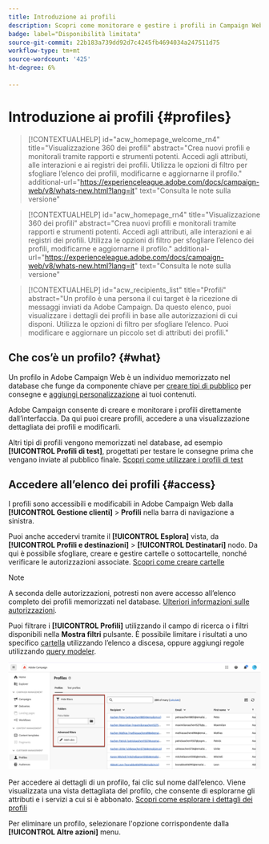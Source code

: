 ```yaml
---
title: Introduzione ai profili
description: Scopri come monitorare e gestire i profili in Campaign Web.
badge: label="Disponibilità limitata"
source-git-commit: 22b183a739dd92d7c4245fb4694034a247511d75
workflow-type: tm+mt
source-wordcount: '425'
ht-degree: 6%

---
```


# Introduzione ai profili {#profiles}

>[!CONTEXTUALHELP]
>id="acw_homepage_welcome_rn4"
>title="Visualizzazione 360 dei profili"
>abstract="Crea nuovi profili e monitorali tramite rapporti e strumenti potenti. Accedi agli attributi, alle interazioni e ai registri dei profili. Utilizza le opzioni di filtro per sfogliare l’elenco dei profili, modificarne e aggiornarne il profilo."
>additional-url="https://experienceleague.adobe.com/docs/campaign-web/v8/whats-new.html?lang=it" text="Consulta le note sulla versione"

<!--TO REMOVE BELOW-->
>[!CONTEXTUALHELP]
>id="acw_homepage_rn4"
>title="Visualizzazione 360 dei profili"
>abstract="Crea nuovi profili e monitorali tramite rapporti e strumenti potenti. Accedi agli attributi, alle interazioni e ai registri dei profili. Utilizza le opzioni di filtro per sfogliare l’elenco dei profili, modificarne e aggiornarne il profilo."
>additional-url="https://experienceleague.adobe.com/docs/campaign-web/v8/whats-new.html?lang=it" text="Consulta le note sulla versione"

<!--TO REMOVE ABOVE-->

>[!CONTEXTUALHELP]
>id="acw_recipients_list"
>title="Profili"
>abstract="Un profilo è una persona il cui target è la ricezione di messaggi inviati da Adobe Campaign. Da questo elenco, puoi visualizzare i dettagli dei profili in base alle autorizzazioni di cui disponi. Utilizza le opzioni di filtro per sfogliare l’elenco. Puoi modificare e aggiornare un piccolo set di attributi dei profili."

## Che cos’è un profilo? {#what}

Un profilo in Adobe Campaign Web è un individuo memorizzato nel database che funge da componente chiave per [creare tipi di pubblico](create-audience.md) per consegne e [aggiungi personalizzazione](../personalization/personalize.md) ai tuoi contenuti.

Adobe Campaign consente di creare e monitorare i profili direttamente dall’interfaccia. Da qui puoi creare profili, accedere a una visualizzazione dettagliata dei profili e modificarli.

Altri tipi di profili vengono memorizzati nel database, ad esempio **[!UICONTROL Profili di test]**, progettati per testare le consegne prima che vengano inviate al pubblico finale. [Scopri come utilizzare i profili di test](test-profiles.md)

## Accedere all’elenco dei profili {#access}

I profili sono accessibili e modificabili in Adobe Campaign Web dalla **[!UICONTROL Gestione clienti]** > **Profili** nella barra di navigazione a sinistra.

Puoi anche accedervi tramite il **[!UICONTROL Esplora]** vista, da **[!UICONTROL Profili e destinazioni]** > **[!UICONTROL Destinatari]** nodo. Da qui è possibile sfogliare, creare e gestire cartelle o sottocartelle, nonché verificare le autorizzazioni associate. [Scopri come creare cartelle](../get-started/permissions.md#folders)

>[!NOTE]
>
>A seconda delle autorizzazioni, potresti non avere accesso all’elenco completo dei profili memorizzati nel database. [Ulteriori informazioni sulle autorizzazioni](../get-started/permissions.md).

Puoi filtrare i **[!UICONTROL Profili]** utilizzando il campo di ricerca o i filtri disponibili nella **Mostra filtri** pulsante. È possibile limitare i risultati a uno specifico [cartella](../get-started/permissions.md#folders) utilizzando l’elenco a discesa, oppure aggiungi regole utilizzando [query modeler](../query/query-modeler-overview.md).

![](assets/profiles-list-filters.png)

Per accedere ai dettagli di un profilo, fai clic sul nome dall’elenco. Viene visualizzata una vista dettagliata del profilo, che consente di esplorarne gli attributi e i servizi a cui si è abbonato. [Scopri come esplorare i dettagli dei profili](create-profile.md)

Per eliminare un profilo, selezionare l&#39;opzione corrispondente dalla **[!UICONTROL Altre azioni]** menu.
